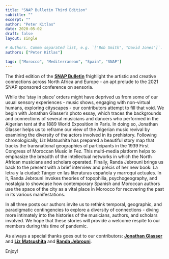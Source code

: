 ```yaml
---
title: "SNAP Bulletin Third Edition"
subtitle: ""
excerpt: ""
author: "Peter Kitlas"
date: 2020-05-02
draft: false  
layout: single

# Authors. Comma separated list, e.g. `["Bob Smith", "David Jones"]`.
authors: ["Peter Kitlas"]

tags: ["Morocco", "Mediterranean", "Spain", "SNAP"]
---
```


The third edition of the [**SNAP Bulletin**](http://www.spainnorthafricaproject.org/bulletin/2020/5/2/front) fhighlight the artistic and creative connections across North Africa and Europe - an apt prelude to the 2021 SNAP sponsored conference on sensoria. 

While the ‘stay in place’ orders might have deprived us from some of our usual sensory experiences - music shows, engaging with non-virtual humans, exploring cityscapes - our contributors attempt to fill that void. We begin with Jonathan Glasser’s photo essay, which traces the backgrounds and connections of several musicians and dancers who performed in the Algerian tent at the 1889 World Exposition in Paris. In doing so, Jonathan Glasser helps us to reframe our view of the Algerian music revival by examining the diversity of the actors involved in its prehistory. Following chronologically, Liz Matsushita has prepared a beautiful story map that tracks the transnational geographies of participants in the 1939 First Congress of Moroccan Music in Fez. This multi-media platform helps to emphasize the breadth of the intellectual networks in which the North African musicians and scholars operated. Finally, Randa Jebrouni brings us back to the present with a brief interview and précis of her new book: La letra y la ciudad: Tánger en las literaturas española y marroquí actuales. In it, Randa Jebrouni invokes theories of topophilia, psychogeography, and nostalgia to showcase how contemporary Spanish and Moroccan authors use the space of the city as a vital place in Morocco for recovering the past in its various manifestations.

In all three posts our authors invite us to rethink temporal, geographic, and paradigmatic contingencies to explore a diversity of connections - diving more intimately into the histories of the musicians, authors, and scholars involved. We hope that these stories will provide a welcome respite to our members during this time of pandemic.

As always a special thanks  goes out to our contributors: [**Jonathan Glasser**](https://www.wm.edu/as/anthropology/people/glasser-j.php) and [**Liz Matsushita**](https://history.illinois.edu/directory/profile/matssht2) and [**Randa Jebrouni**](https://uae.academia.edu/RandaJebrouni). 

Enjoy!
